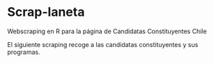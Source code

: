 # Scrap-laneta
Webscraping en R para la página de Candidatas Constituyentes Chile

El siguiente scraping recoge a las candidatas constituyentes y sus programas. 
